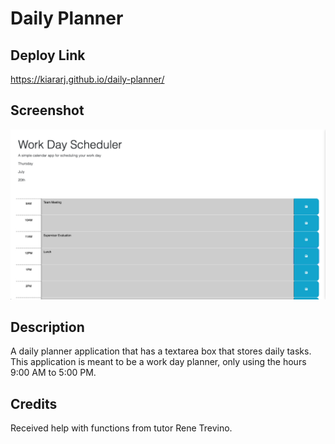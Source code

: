 # Daily Planner

## Deploy Link

https://kiararj.github.io/daily-planner/

## Screenshot

![Alt text](/Assets/screenshot.png "Screenshot of website")

## Description

A daily planner application that has a textarea box that stores daily tasks. This application is meant to be a work day planner, only using the hours 9:00 AM to 5:00 PM. 

## Credits

Received help with functions from tutor Rene Trevino.

